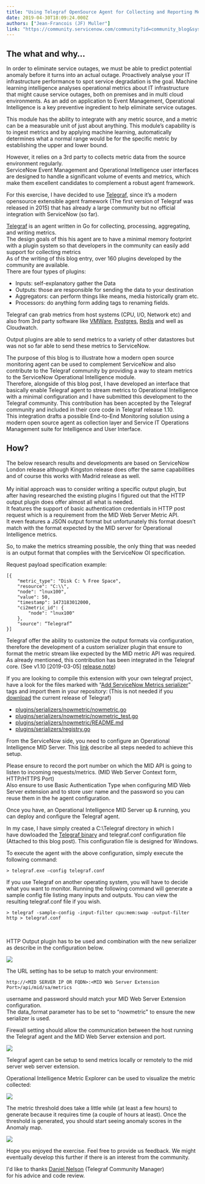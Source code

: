 ```yaml
---
title: "Using Telegraf OpenSource Agent for Collecting and Reporting Metrics  Data to ServiceNow Operational Intelligence"
date: 2019-04-30T18:09:24.000Z
authors: ["Jean-Francois (JF) Muller"]
link: "https://community.servicenow.com/community?id=community_blog&sys_id=056f93f2dbcdf344fff8a345ca961965"
---
```

<h2 class="ng-scope">The what and why…</h2>
<p class="ng-scope">In order to eliminate service outages, we must be able to predict potential anomaly before it turns into an actual outage. Proactively analyse your IT infrastructure performance to spot service degradation is the goal. Machine learning intelligence analyses operational metrics about IT infrastructure that might cause service outages, both on premises and in multi cloud environments. As an add on application to Event Management, Operational Intelligence is a key preventive ingredient to help eliminate service outages.</p>
<p class="ng-scope">This module has the ability to integrate with any metric source, and a metric can be a measurable unit of just about anything. This module’s capability is to ingest metrics and by applying machine learning, automatically determines what a normal range would be for the specific metric by establishing the upper and lower bound.</p>
<p class="ng-scope">However, it relies on a 3rd party to collects metric data from the source environment regularly.<br />ServiceNow Event Management and Operational Intelligence user interfaces are designed to handle a significant volume of events and metrics, which make them excellent candidates to complement a robust agent framework.</p>
<p class="ng-scope">For this exercise, I have decided to use <a href="https://docs.influxdata.com/telegraf" rel="nofollow">Telegraf</a>, since it’s a modern opensource extensible agent framework (The first version of Telegraf was released in 2015) that has already a large community but no official integration with ServiceNow (so far).</p>
<p class="ng-scope"><a href="https://docs.influxdata.com/telegraf" rel="nofollow">Telegraf</a> is an agent written in Go for collecting, processing, aggregating, and writing metrics. <br />The design goals of this his agent are to have a minimal memory footprint with a plugin system so that developers in the community can easily add support for collecting metrics <br />As of the writing of this blog entry, over 160 plugins developed by the community are available. <br />There are four types of plugins:</p>
<ul class="ng-scope"><li>Inputs: self-explanatory gather the Data</li><li>Outputs: those are responsible for sending the data to your destination</li><li>Aggregators: can perform things like means, media historically gram etc.</li><li>Processors: do anything form adding tags to renaming fields.</li></ul>
<p class="ng-scope">Telegraf can grab metrics from host systems (CPU, I/O, Network etc) and also from 3rd party software like <a href="https://github.com/influxdata/telegraf/blob/release-1.8/plugins/inputs/vsphere/README.md" rel="nofollow">VMWare</a>, <a href="https://github.com/influxdata/telegraf/tree/release-1.8/plugins/inputs/postgresql" rel="nofollow">Postgres</a>, <a href="https://github.com/influxdata/telegraf/tree/release-1.8/plugins/inputs/redis" rel="nofollow">Redis</a> and well as Cloudwatch.</p>
<p class="ng-scope">Output plugins are able to send metrics to a variety of other datastores but was not so far able to send these metrics to ServiceNow.</p>
<p class="ng-scope">The purpose of this blog is to illustrate how a modern open source monitoring agent can be used to complement ServiceNow and also contribute to the Telegraf community by providing a way to steam metrics to the ServiceNow Operational Intelligence module.<br />Therefore, alongside of this blog post, I have developed an interface that basically enable Telegraf agent to stream metrics to Operational Intelligence with a minimal configuration and I have submitted this development to the Telegraf community. This contribution has been accepted by the Telegraf community and included in their core code in Telegraf release 1.10. <br />This integration drafts a possible End-to-End Monitoring solution using a modern open source agent as collection layer and Service IT Operations Management suite for Intelligence and User Interface.</p>
<h2 class="ng-scope">How?</h2>
<p class="ng-scope">The below research results and developments are based on ServiceNow London release although Kingston release does offer the same capabilities and of course this works with Madrid release as well.<br /><br />My initial approach was to consider writing a specific output plugin, but after having researched the existing plugins I figured out that the HTTP output plugin does offer almost all what is needed.<br />It features the support of basic authentication credentials in HTTP post request which is a requirement from the MID Web Server Metric API. <br />It even features a JSON output format but unfortunately this format doesn’t match with the format expected by the MID server for Operational Intelligence metrics.</p>
<p class="ng-scope">So, to make the metrics streaming possible, the only thing that was needed is an output format that complies with the ServiceNow OI specification.</p>
<p class="ng-scope">Request payload specification example:</p>
<pre class="ng-scope  language-markup"><code>[{
    &#34;metric_type&#34;: &#34;Disk C: % Free Space&#34;,
    &#34;resource&#34;: &#34;C:\\&#34;,
    &#34;node&#34;: &#34;lnux100&#34;,
    &#34;value&#34;: 50,
    &#34;timestamp&#34;: 1473183012000,
    &#34;ci2metric_id&#34;: {
        &#34;node&#34;: &#34;lnux100&#34;
    },
    &#34;source&#34;: “Telegraf”
}]
</code></pre>
<p class="ng-scope">Telegraf offer the ability to customize the output formats via configuration, therefore the development of a custom serializer plugin that ensure to format the metric stream like expected by the MID metric API was required.<br />As already mentioned, this contribution has been integrated in the Telegraf core. (See v1.10 [2019-03-05] <a href="https://github.com/influxdata/telegraf/blob/master/CHANGELOG.md" rel="nofollow">release note</a>)</p>
<p class="ng-scope">If you are looking to compile this extension with your own telegraf project, have a look for the files marked with “<a href="https://github.com/JefMuller/telegraf/commits?author&#61;JefMuller" rel="nofollow">Add ServiceNow Metrics serializer</a>” tags and import them in your repository: (This is not needed if you <a href="https://portal.influxdata.com/downloads/" rel="nofollow">download</a> the current release of Telegraf)</p>
<ul class="ng-scope"><li><a href="https://github.com/JefMuller/telegraf/blob/master/plugins/serializers/nowmetric/nowmetric.go" rel="nofollow">plugins/serializers/nowmetric/nowmetric.go</a></li><li><a href="https://github.com/JefMuller/telegraf/blob/master/plugins/serializers/nowmetric/nowmetric_test.go" rel="nofollow">plugins/serializers/nowmetric/nowmetric_test.go</a></li><li><a href="https://github.com/JefMuller/telegraf/blob/master/plugins/serializers/nowmetric/README.md" rel="nofollow">plugins/serializers/nowmetric/README.md</a></li><li><a href="https://github.com/JefMuller/telegraf/blob/master/plugins/serializers/registry.go" rel="nofollow">plugins/serializers/registry.go</a></li></ul>
<p class="ng-scope">From the ServiceNow side, you need to configure an Operational Intelligence MID Server. This <a href="https://docs.servicenow.com/bundle/london-it-operations-management/page/product/event-management/task/get-started-metrics.html" rel="nofollow">link</a> describe all steps needed to achieve this setup.</p>
<p class="ng-scope">Please ensure to record the port number on which the MID API is going to listen to incoming requests/metrics. (MID Web Server Context form, HTTP/HTTPS Port)<br />Also ensure to use Basic Authentication Type when configuring MID Web Server extension and to store user name and the password so you can reuse them in the he agent configuration.</p>
<p class="ng-scope">Once you have, an Operational Intelligence MID Server up &amp; running, you can deploy and configure the Telegraf agent.</p>
<p class="ng-scope">In my case, I have simply created a C:\Telegraf directory in which I have dowloaded the <a href="https://portal.influxdata.com/downloads/" rel="nofollow">Telegraf binary</a> and telegraf.conf configuration file (Attached to this blog post). This configuration file is designed for Windows.</p>
<p class="ng-scope">To execute the agent with the above configuration, simply execute the following command:</p>
<pre class="ng-scope  language-javascript"><code>&gt; telegraf.exe –config telegraf.conf</code></pre>
<p class="ng-scope">If you use Telegraf on another operating system, you will have to decide what you want to monitor. Running the following command will generate a sample config file listing many inputs and outputs. You can view the resulting telegraf.conf file if you wish.</p>
<pre class="ng-scope  language-javascript"><code>&gt; telegraf -sample-config -input-filter cpu:mem:swap -output-filter http &gt; telegraf.conf</code></pre>
<p class="ng-scope"> </p>
<p class="ng-scope">HTTP Output plugin has to be used and combination with the new serializer as describe in the configuration below.</p>
<p class="ng-scope"><img src="https://community.servicenow.com/55b886afdb09b78413b5fb243996194a.iix" /></p>
<p class="ng-scope">The URL setting has to be setup to match your environment:</p>
<pre class="ng-scope  language-markup"><code>http://&lt;MID SERVER IP OR FQDN&gt;:&lt;MID Web Server Extension Port&gt;/api/mid/sa/metrics</code></pre>
<p class="ng-scope">username and password should match your MID Web Server Extension configuration.<br />The data_format parameter has to be set to “nowmetric&#34; to ensure the new serializer is used.</p>
<p class="ng-scope">Firewall setting should allow the communication between the host running the Telegraf agent and the MID Web Server extension and port.</p>
<p class="ng-scope"><img src="https://community.servicenow.com/a4e88a23db49b78413b5fb24399619b2.iix" /></p>
<p class="ng-scope">Telegraf agent can be setup to send metrics locally or remotely to the mid server web server extension.</p>
<p class="ng-scope">Operational Intelligence Metric Explorer can be used to visualize the metric collected:</p>
<p class="ng-scope"><img style="max-width: 100%; max-height: 480px;" src="https://community.servicenow.com/2d090ea3db49b78413b5fb243996190b.iix" /></p>
<p class="ng-scope">The metric threshold does take a little while (at least a few hours) to generate because it requires time (a couple of hours at least). Once the threshold is generated, you should start seeing anomaly scores in the Anomaly map.</p>
<p class="ng-scope"><img style="max-width: 100%; max-height: 480px;" src="https://community.servicenow.com/b7094ae3db49b78413b5fb24399619af.iix" /></p>
<p class="ng-scope">Hope you enjoyed the exercise. Feel free to provide us feedback. We might eventually develop this further if there is an interest from the community.</p>
<p class="ng-scope">I&#39;d like to thanks <a href="https://github.com/DanielNelson" rel="nofollow">Daniel Nelson</a> (Telegraf Community Manager) for his advice and code review.</p>
<p class="ng-scope"> </p>